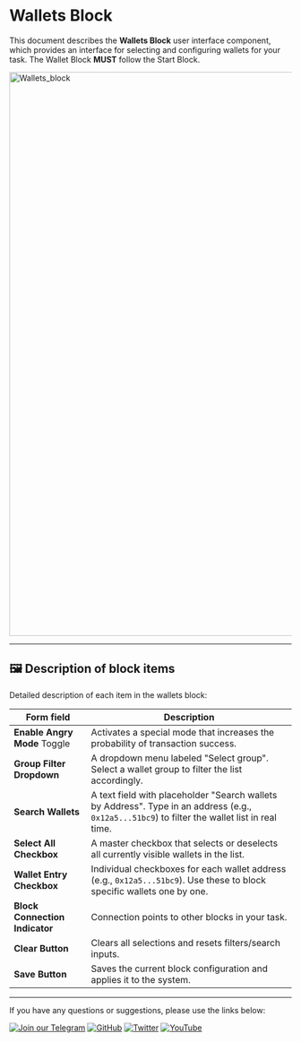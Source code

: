# Wallets Block

This document describes the **Wallets Block** user interface component, which provides an interface for selecting and configuring wallets for your task. The Wallet Block **MUST** follow the Start Block.

<img width="1007" alt="Wallets_block" src="https://github.com/user-attachments/assets/1d02f2dd-f83b-4da7-936b-6370df7ad8b7" />

--- 

## 🖼 Description of block items

Detailed description of each item in the wallets block:

| Form field                      | Description                                                                                                                                          |
|---------------------------------|------------------------------------------------------------------------------------------------------------------------------------------------------|
| **Enable Angry Mode** Toggle    | Activates a special mode that increases the probability of transaction success.                                       |
| **Group Filter Dropdown**       | A dropdown menu labeled "Select group". Select a wallet group to filter the list accordingly.                                                        |
| **Search Wallets**                | A text field with placeholder "Search wallets by Address". Type in an address (e.g., `0x12a5...51bc9`) to filter the wallet list in real time.       |
| **Select All Checkbox**         | A master checkbox that selects or deselects all currently visible wallets in the list.                                                               |
| **Wallet Entry Checkbox**       | Individual checkboxes for each wallet address (e.g., `0x12a5...51bc9`). Use these to block specific wallets one by one.                             |
| **Block Connection Indicator**  | Connection points to other blocks in your task.                             |
| **Clear Button**                | Clears all selections and resets filters/search inputs.                                                                                              |
| **Save Button**                 | Saves the current block configuration and applies it to the system.                                                                                  |

--- 

If you have any questions or suggestions, please use the links below:

[![Join our Telegram](https://img.shields.io/badge/Telegram-2CA5E0?style=for-the-badge&logo=telegram&logoColor=white)](https://t.me/hidden_coding)
[![GitHub](https://img.shields.io/badge/GitHub-181717?style=for-the-badge&logo=github&logoColor=white)]([https://github.com/aero25x](https://github.com/HiddenCodeDevs))
[![Twitter](https://img.shields.io/badge/Twitter-1DA1F2?style=for-the-badge&logo=x&logoColor=white)]([https://x.com/aero25x](https://x.com/hidden_coding))
[![YouTube](https://img.shields.io/badge/YouTube-FF0000?style=for-the-badge&logo=youtube&logoColor=white)](https://www.youtube.com/@flaming_chameleon)
